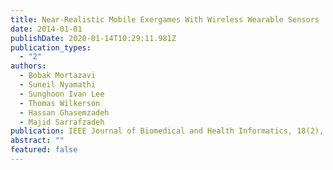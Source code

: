 ```yaml
---
title: Near-Realistic Mobile Exergames With Wireless Wearable Sensors
date: 2014-01-01
publishDate: 2020-01-14T10:29:11.981Z
publication_types:
  - "2"
authors:
  - Bobak Mortazavi
  - Suneil Nyamathi
  - Sunghoon Ivan Lee
  - Thomas Wilkerson
  - Hassan Ghasemzadeh
  - Majid Sarrafzadeh
publication: IEEE Journal of Biomedical and Health Informatics, 18(2), pp.449-456, 2013
abstract: ""
featured: false
---
```

